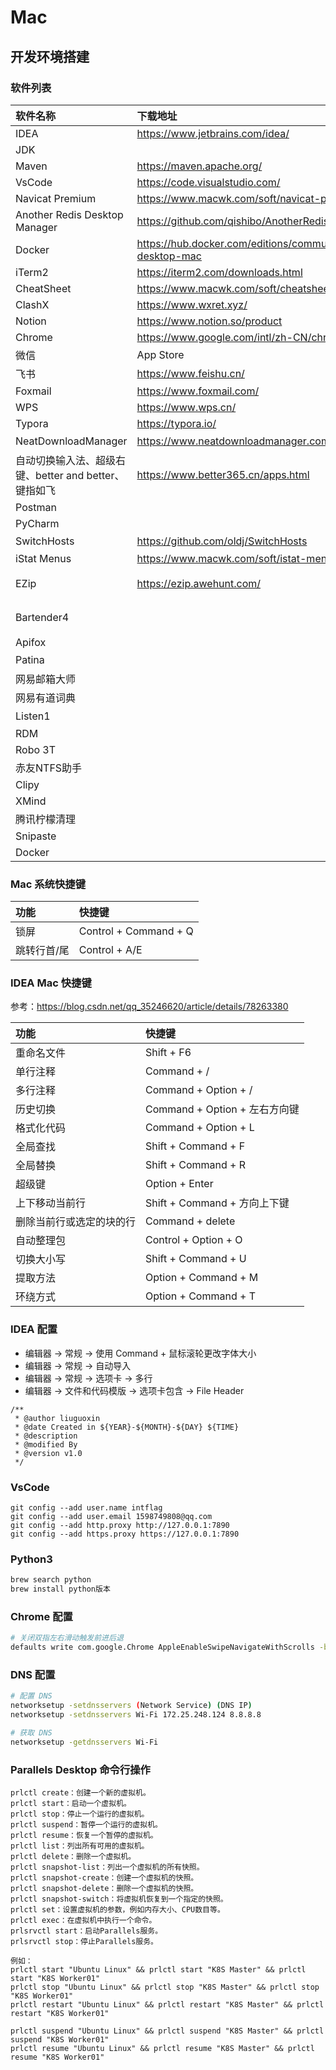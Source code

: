 # Mac

## 开发环境搭建

### 软件列表

| 软件名称                                              | 下载地址                                                        | 备注         |
| :---------------------------------------------------- | :-------------------------------------------------------------- | :----------- |
| IDEA                                                  | https://www.jetbrains.com/idea/                                 |              |
| JDK                                                   |                                                                 |              |
| Maven                                                 | https://maven.apache.org/                                       |              |
| VsCode                                                | https://code.visualstudio.com/                                  |              |
| Navicat Premium                                       | https://www.macwk.com/soft/navicat-premium                      |              |
| Another Redis Desktop Manager                         | https://github.com/qishibo/AnotherRedisDesktopManager           |              |
| Docker                                                | https://hub.docker.com/editions/community/docker-ce-desktop-mac |              |
| iTerm2                                                | https://iterm2.com/downloads.html                               |              |
| CheatSheet                                            | https://www.macwk.com/soft/cheatsheet                           |              |
| ClashX                                                | https://www.wxret.xyz/                                          |              |
| Notion                                                | https://www.notion.so/product                                   |              |
| Chrome                                                | https://www.google.com/intl/zh-CN/chrome/                       |              |
| 微信                                                  | App Store                                                       |              |
| 飞书                                                  | https://www.feishu.cn/                                          |              |
| Foxmail                                               | https://www.foxmail.com/                                        |              |
| WPS                                                   | https://www.wps.cn/                                             |              |
| Typora                                                | https://typora.io/                                              |              |
| NeatDownloadManager                                   | https://www.neatdownloadmanager.com/index.php/en/               | 下载器       |
| 自动切换输入法、超级右键、better and better、键指如飞 | https://www.better365.cn/apps.html                              |              |
| Postman                                               |                                                                 |              |
| PyCharm                                               |                                                                 |              |
| SwitchHosts                                           | https://github.com/oldj/SwitchHosts                             | Host配置     |
| iStat Menus                                           | https://www.macwk.com/soft/istat-menus                          |              |
| EZip                                                  | https://ezip.awehunt.com/                                       | 只查看不解压 |
| Bartender4                                            |                                                                 | 状态栏工具   |
| Apifox                                                |                                                                 |              |
| Patina                                                |                                                                 | 画图         |
| 网易邮箱大师                                          |                                                                 |              |
| 网易有道词典                                          |                                                                 |              |
| Listen1                                               |                                                                 | 听歌         |
| RDM                                                   |                                                                 | Redis        |
| Robo 3T                                               |                                                                 | MongoDB      |
| 赤友NTFS助手                                          |                                                                 |              |
| Clipy                                                 |                                                                 |              |
| XMind                                                 |                                                                 |              |
| 腾讯柠檬清理                                          |                                                                 |              |
| Snipaste                                              |                                                                 |              |
| Docker                                                |                                                                 |              |

### Mac 系统快捷键

| 功能        | 快捷键                |
| :---------- | :-------------------- |
| 锁屏        | Control + Command + Q |
| 跳转行首/尾 | Control + A/E         |

### IDEA Mac 快捷键

参考：https://blog.csdn.net/qq_35246620/article/details/78263380

| 功能                     | 快捷键                        |
| :----------------------- | :---------------------------- |
| 重命名文件               | Shift + F6                    |
| 单行注释                 | Command + /                   |
| 多行注释                 | Command + Option + /          |
| 历史切换                 | Command + Option + 左右方向键 |
| 格式化代码               | Command + Option + L          |
| 全局查找                 | Shift + Command + F           |
| 全局替换                 | Shift + Command + R           |
| 超级键                   | Option + Enter                |
| 上下移动当前行           | Shift + Command + 方向上下键  |
| 删除当前行或选定的块的行 | Command + delete              |
| 自动整理包               | Control + Option + O          |
| 切换大小写               | Shift + Command + U           |
| 提取方法                 | Option + Command + M          |
| 环绕方式                 | Option + Command + T          |

### IDEA 配置

- 编辑器 -> 常规 -> 使用 Command + 鼠标滚轮更改字体大小
- 编辑器 -> 常规 -> 自动导入
- 编辑器 -> 常规 -> 选项卡 -> 多行
- 编辑器 -> 文件和代码模版 -> 选项卡包含 -> File Header

```
/**
 * @author liuguoxin
 * @date Created in ${YEAR}-${MONTH}-${DAY} ${TIME}
 * @description 
 * @modified By 
 * @version v1.0
 */
```

### VsCode

```
git config --add user.name intflag
git config --add user.email 1598749808@qq.com
git config --add http.proxy http://127.0.0.1:7890
git config --add https.proxy https://127.0.0.1:7890
```

### Python3

```bash
brew search python
brew install python版本
```

### Chrome 配置

```bash
# 关闭双指左右滑动触发前进后退
defaults write com.google.Chrome AppleEnableSwipeNavigateWithScrolls -bool false
```

### DNS 配置

```bash
# 配置 DNS
networksetup -setdnsservers (Network Service) (DNS IP)
networksetup -setdnsservers Wi-Fi 172.25.248.124 8.8.8.8

# 获取 DNS
networksetup -getdnsservers Wi-Fi
```

### Parallels Desktop 命令行操作
```
prlctl create：创建一个新的虚拟机。
prlctl start：启动一个虚拟机。
prlctl stop：停止一个运行的虚拟机。
prlctl suspend：暂停一个运行的虚拟机。
prlctl resume：恢复一个暂停的虚拟机。
prlctl list：列出所有可用的虚拟机。
prlctl delete：删除一个虚拟机。
prlctl snapshot-list：列出一个虚拟机的所有快照。
prlctl snapshot-create：创建一个虚拟机的快照。
prlctl snapshot-delete：删除一个虚拟机的快照。
prlctl snapshot-switch：将虚拟机恢复到一个指定的快照。
prlctl set：设置虚拟机的参数，例如内存大小、CPU数目等。
prlctl exec：在虚拟机中执行一个命令。
prlsrvctl start：启动Parallels服务。
prlsrvctl stop：停止Parallels服务。

例如：
prlctl start "Ubuntu Linux" && prlctl start "K8S Master" && prlctl start "K8S Worker01"
prlctl stop "Ubuntu Linux" && prlctl stop "K8S Master" && prlctl stop "K8S Worker01"
prlctl restart "Ubuntu Linux" && prlctl restart "K8S Master" && prlctl restart "K8S Worker01"

prlctl suspend "Ubuntu Linux" && prlctl suspend "K8S Master" && prlctl suspend "K8S Worker01"
prlctl resume "Ubuntu Linux" && prlctl resume "K8S Master" && prlctl resume "K8S Worker01"
```
